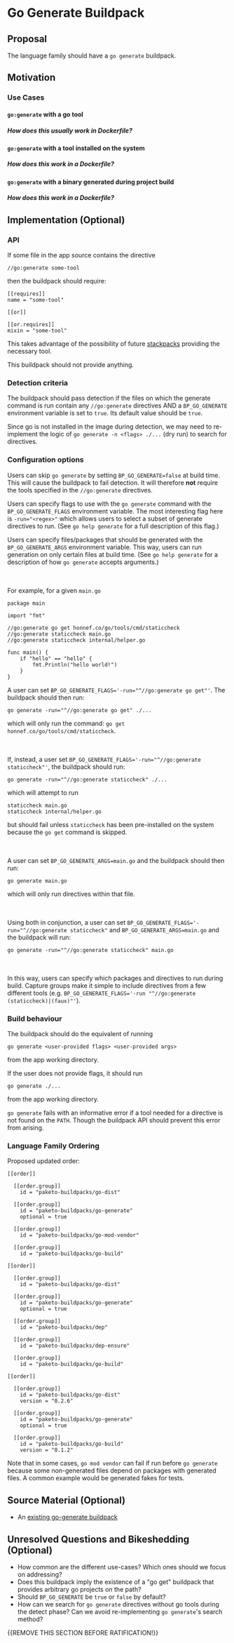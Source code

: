 # Go Generate Buildpack

## Proposal
The language family should have a `go generate` buildpack.

<!---
{{What changes are you purposing to the overall language family?}}
-->

## Motivation
### Use Cases
#### `go:generate` with a go tool

##### How does this usually work in Dockerfile?

#### `go:generate` with a tool installed on the system
##### How does this work in a Dockerfile?

#### `go:generate` with a binary generated during project build
##### How does this work in a Dockerfile?

<!---
{{Why are we doing this? What pain points does this resolve? What use cases
does it support? What is the expected outcome? Use real, concrete examples to
make your case!}}
-->

## Implementation (Optional)
### API
If some file in the app source contains the directive
```
//go:generate some-tool
```
then the buildpack should require:
```
[[requires]]
name = "some-tool"

[[or]]

[[or.requires]]
mixin = "some-tool"
```
This takes advantage of the possibility of future
[stackpacks](https://github.com/buildpacks/rfcs/blob/main/text/0069-stack-buildpacks.md)
providing the necessary tool.

This buildpack should not provide anything.

### Detection criteria
The buildpack should pass detection if the files on which the generate command
is run contain any  `//go:generate` directives AND a `BP_GO_GENERATE`
environment variable is set to `true`. Its default value should be `true`.

Since go is not installed in the image during detection, we may need to re-implement
the logic of `go generate -n <flags> ./...` (dry run) to search for directives.

### Configuration options
Users can skip `go generate` by setting `BP_GO_GENERATE=false` at build time.
This will cause the buildpack to fail detection. It will therefore **not**
require the tools specified in the `//go:generate` directives.

Users can specify flags to use with the `go generate` command with the
`BP_GO_GENERATE_FLAGS` environment variable.  The most interesting flag here is
`-run="<regex>"` which allows users to select a subset of generate directives
to run. (See `go help generate` for a full description of this flag.)

Users can specify files/packages that should be generated with the
`BP_GO_GENERATE_ARGS` environment variable.  This way, users can run generation
on only certain files at build time. (See `go help generate` for a description of
how `go generate` accepts arguments.)

<br/><br/>
For example, for a given `main.go`
```
package main

import "fmt"

//go:generate go get honnef.co/go/tools/cmd/staticcheck
//go:generate staticcheck main.go
//go:generate staticcheck internal/helper.go

func main() {
	if "hello" == "hello" {
		fmt.Println("hello world!")
	}
}
```

A user can set `BP_GO_GENERATE_FLAGS='-run="^//go:generate go get"'`. The buildpack should then run:
```
go generate -run="^//go:generate go get" ./...
```
which will only run the command: `go get honnef.co/go/tools/cmd/staticcheck`.

<br/><br/>
If, instead, a user set `BP_GO_GENERATE_FLAGS='-run="^//go:generate staticcheck"'`, the buildpack should run:
```
go generate -run="^//go:generate staticcheck" ./...
```
which will attempt to run
```
staticcheck main.go
staticcheck internal/helper.go
```
but should fail unless `staticcheck` has been pre-installed on the system because the `go get` command is skipped.

<br/><br/>
A user can set `BP_GO_GENERATE_ARGS=main.go` and the buildpack should then run:
```
go generate main.go
```
which will only run directives within that file.

<br/><br/>
Using both in conjunction, a user can set `BP_GO_GENERATE_FLAGS='-run="^//go:generate staticcheck"` and `BP_GO_GENERATE_ARGS=main.go` and the buildpack will run:
```
go generate -run="^//go:generate staticcheck" main.go
```

<br/><br/>
In this way, users can specify which packages and directives to run during build. Capture groups make it simple to include directives from a few different tools (e.g. `BP_GO_GENERATE_FLAGS='-run "^//go:generate (staticcheck)|(faux)"'`).

### Build behaviour
The buildpack should do the equivalent of running
```
go generate <user-provided flags> <user-provided args>
```
from the app working directory.

If the user does not provide flags, it should run
```
go generate ./...
```
from the app working directory.

`go generate` fails with an informative error if a tool needed for a directive
is not found on the `PATH`. Though the buildpack API should prevent this error
from arising.


### Language Family Ordering
Proposed updated order:
```
[[order]]

  [[order.group]]
    id = "paketo-buildpacks/go-dist"

  [[order.group]]
    id = "paketo-buildpacks/go-generate"
    optional = true

  [[order.group]]
    id = "paketo-buildpacks/go-mod-vendor"

  [[order.group]]
    id = "paketo-buildpacks/go-build"

[[order]]

  [[order.group]]
    id = "paketo-buildpacks/go-dist"

  [[order.group]]
    id = "paketo-buildpacks/go-generate"
    optional = true

  [[order.group]]
    id = "paketo-buildpacks/dep"

  [[order.group]]
    id = "paketo-buildpacks/dep-ensure"

  [[order.group]]
    id = "paketo-buildpacks/go-build"

[[order]]

  [[order.group]]
    id = "paketo-buildpacks/go-dist"
    version = "0.2.6"

  [[order.group]]
    id = "paketo-buildpacks/go-generate"
    optional = true

  [[order.group]]
    id = "paketo-buildpacks/go-build"
    version = "0.1.2"
```

Note that in some cases, `go mod vendor` can fail if run before `go generate`
because some non-generated files depend on packages with generated files. A
common example would be generated fakes for tests.

<!---
{{Give a high-level overview of implementation requirements and concerns. Be
specific about areas of code that need to change, and what their potential
effects are. Discuss which repositories and sub-components will be affected,
and what its overall code effect might be.}}
-->

## Source Material (Optional)

- An [existing go-generate buildpack](https://github.com/stefanlesperance/go-generate)
<!---
{{Any source material used in the creation of the RFC should be put here.}}
-->

## Unresolved Questions and Bikeshedding (Optional)

- How common are the different use-cases? Which ones should we focus on addressing?
- Does this buildpack imply the existence of a "go get" buildpack that provides
  arbitrary go projects on the path?
- Should `BP_GO_GENERATE` be `true` or `false` by default?
- How can we search for `go generate` directives without go tools during the
detect phase? Can we avoid re-implementing `go generate`'s search method?

<!---
{{Write about any arbitrary decisions that need to be made (syntax, colors,
formatting, minor UX decisions), and any questions for the proposal that have
not been answered.}}
-->

{{REMOVE THIS SECTION BEFORE RATIFICATION!}}
